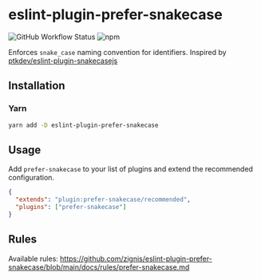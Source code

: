 # eslint-plugin-prefer-snakecase

![GitHub Workflow Status](https://github.com/zignis/eslint-plugin-prefer-snakecase/actions/workflows/main.yaml/badge.svg)
![npm](https://img.shields.io/npm/v/eslint-plugin-prefer-snakecase?style=plastic)

Enforces `snake_case` naming convention for identifiers. Inspired by [ptkdev/eslint-plugin-snakecasejs](https://github.com/ptkdev/eslint-plugin-snakecasejs)

## Installation

### Yarn

```bash
yarn add -D eslint-plugin-prefer-snakecase
```

## Usage

Add `prefer-snakecase` to your list of plugins and extend the
recommended configuration.

```json
{
  "extends": "plugin:prefer-snakecase/recommended",
  "plugins": ["prefer-snakecase"]
}
```

## Rules

Available rules: https://github.com/zignis/eslint-plugin-prefer-snakecase/blob/main/docs/rules/prefer-snakecase.md

